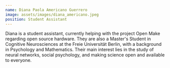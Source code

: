 ```yaml
---
name: Diana Paola Americano Guerrero
image: assets/images/diana_americano.jpeg
position: Student Assistant
---
```


Diana is a student assistant, currently helping with the project Open Make regarding open source hardware. They are also a Master's Student in Cognitive Neurosciences at the Freie Universität Berlin, with a background in Psychology and Mathematics. Their main interest lies in the study of neural networks, social psychology, and making science open and available to everyone.